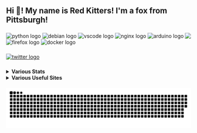 <h2 align="left">Hi 👋! My name is Red Kitters! I'm a fox from Pittsburgh! </h2>

###

<img align="right" height="150" src="https://avatars.githubusercontent.com/u/23389169?v=4.png"  />

###

<div align="left">
  <img src="https://cdn.jsdelivr.net/gh/devicons/devicon/icons/python/python-original.svg" height="30" width="42" alt="python logo"  />
  <img src="https://cdn.jsdelivr.net/gh/devicons/devicon/icons/debian/debian-original.svg" height="30" width="42" alt="debian logo"  />
  <img src="https://cdn.jsdelivr.net/gh/devicons/devicon/icons/vscode/vscode-original.svg" height="30" width="42" alt="vscode logo"  />
  <img src="https://cdn.jsdelivr.net/gh/devicons/devicon/icons/nginx/nginx-original.svg" height="30" width="42" alt="nginx logo"  />
  <img src="https://cdn.jsdelivr.net/gh/devicons/devicon/icons/arduino/arduino-original.svg" height="30" width="42" alt="arduino logo"  />
  <img src="https://cdn.jsdelivr.net/gh/devicons/devicon/icons/firefox/firefox-original.svg" height="30" width="42" alt="firefox logo"  />
  <img src="https://cdn.jsdelivr.net/gh/devicons/devicon/icons/docker/docker-original.svg" height="30" width="42" alt="docker logo"  />
</div>

###

<div align="left">
  <a href="https://twitter.com/@LakesideMiners" target="_blank">
    <img src="https://img.shields.io/static/v1?message=Twitter&logo=twitter&label=&color=1DA1F2&logoColor=white&labelColor=&style=for-the-badge" height="30" alt="twitter logo"  />
  </a>
</div>

###
<details>
 <summary><b>Various Stats</b></summary>


<!--START_SECTION:waka-->
![Code Time](http://img.shields.io/badge/Code%20Time-169%20hrs%206%20mins-blue)

![Profile Views](http://img.shields.io/badge/Profile%20Views-4-blue)

**This Week I Spent My Time On** 

```text
⌚︎ Time Zone: America/New_York

Programming Languages: 
Markdown                 45 mins             ███████████████░░░░░░░░░░   60.22% 
C                        16 mins             █████░░░░░░░░░░░░░░░░░░░░   22.43% 
Python                   9 mins              ███░░░░░░░░░░░░░░░░░░░░░░   12.34% 
Other                    2 mins              █░░░░░░░░░░░░░░░░░░░░░░░░   3.66% 
HTML                     0 secs              ░░░░░░░░░░░░░░░░░░░░░░░░░   0.89%

Editors: 
VS Code                  1 hr 15 mins        █████████████████████████   100.0%

Projects: 
intotopolymers           45 mins             ███████████████░░░░░░░░░░   60.22% 
Marlin-2.1.2.1           16 mins             █████░░░░░░░░░░░░░░░░░░░░   22.48% 
neostgexport             9 mins              ███░░░░░░░░░░░░░░░░░░░░░░   13.27% 
Unknown Project          2 mins              █░░░░░░░░░░░░░░░░░░░░░░░░   3.66% 
Heat.Control.v1.2.8.win  0 secs              ░░░░░░░░░░░░░░░░░░░░░░░░░   0.37%

```

**I Mostly Code in Python** 

```text
Python                   18 repos            ██████████░░░░░░░░░░░░░░░   41.86% 
HTML                     7 repos             ████░░░░░░░░░░░░░░░░░░░░░   16.28% 
JavaScript               5 repos             ███░░░░░░░░░░░░░░░░░░░░░░   11.63% 
GLSL                     3 repos             █░░░░░░░░░░░░░░░░░░░░░░░░   6.98% 
C++                      2 repos             █░░░░░░░░░░░░░░░░░░░░░░░░   4.65%

```



 Last Updated on 16/07/2023 18:34:57 UTC
<!--END_SECTION:waka-->


</details>
<details>
  <summary><b>Various Useful Sites</b></summary>
  
  [Grep.App](https://grep.app/) - Bulk serach git repos, regex support.
  
  [Oh Shit Git!](https://ohshitgit.com/) - For when Git makes you go "Oh Shit!"
  
</details>
  
<br clear="both">

<img src="https://raw.githubusercontent.com/LakesideMiners/LakesideMiners/output/github-contribution-grid-snake-dark.svg" align="center"/>

###
